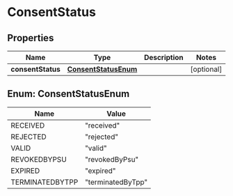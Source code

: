 
# ConsentStatus

## Properties
Name | Type | Description | Notes
------------ | ------------- | ------------- | -------------
**consentStatus** | [**ConsentStatusEnum**](#ConsentStatusEnum) |  |  [optional]


<a name="ConsentStatusEnum"></a>
## Enum: ConsentStatusEnum
Name | Value
---- | -----
RECEIVED | &quot;received&quot;
REJECTED | &quot;rejected&quot;
VALID | &quot;valid&quot;
REVOKEDBYPSU | &quot;revokedByPsu&quot;
EXPIRED | &quot;expired&quot;
TERMINATEDBYTPP | &quot;terminatedByTpp&quot;



